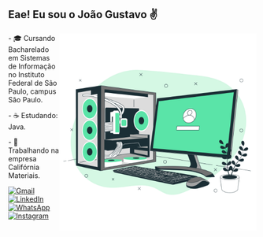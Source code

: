 ## Eae! Eu sou o João Gustavo ✌️

<img src="image.png" alt="ilustração de um computador" min-width="400px" max-width="400px" width="400px" align="right">



<p align="left">
- 🎓 Cursando Bacharelado em Sistemas de Informação no Instituto Federal de São Paulo, campus São Paulo.
</p>
<p align="left">
- ☕ Estudando: Java.</p>
<p align="left">
- 💼 Trabalhando na empresa Califórnia Materiais.
</p>



<p align="left">
  <a href="#" title="Gmail">
  <img src="https://img.shields.io/badge/-Gmail-FF0000?style=flat-square&labelColor=FF0000&logo=gmail&logoColor=white&link=mailto:joaogustavodossantoss@gmail.com" alt="Gmail"/></a>
  <a href="#" title="LinkedIn">
  <img src="https://img.shields.io/badge/-Linkedin-0e76a8?style=flat-square&logo=Linkedin&logoColor=white&link=https://www.linkedin.com/in/joão-gustavo-dos-santos/" alt="LinkedIn"/></a>
  <a href="#" title="WhatsApp">
  <img src="https://img.shields.io/badge/-WhatsApp-25d366?style=flat-square&labelColor=25d366&logo=whatsapp&logoColor=white&link=https://api.whatsapp.com/send?phone=5511977097711&text=Ol%C3%A1,%20tudo%20bem?%0AVim%20do%20seu%20GitHub!" alt="WhatsApp"/></a>
  <a href="#" title="Instagram">
  <img src="https://img.shields.io/badge/-Instagram-DF0174?style=flat-square&labelColor=DF0174&logo=instagram&logoColor=white&link=https://www.instagram.com/_joaogus_/" alt="Instagram"/></a>
</p>